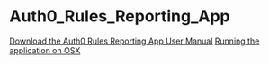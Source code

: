 # Auth0_Rules_Reporting_App

[Download the Auth0 Rules Reporting App User Manual](https://drive.google.com/open?id=1gVfOOAnrirITPZ0ITvGTvjjcOBhMl6dD)
[Running the application on OSX](https://drive.google.com/open?id=1r-hLOpziN0Af4bBLgcl8R0RPCWUmS5E1)
